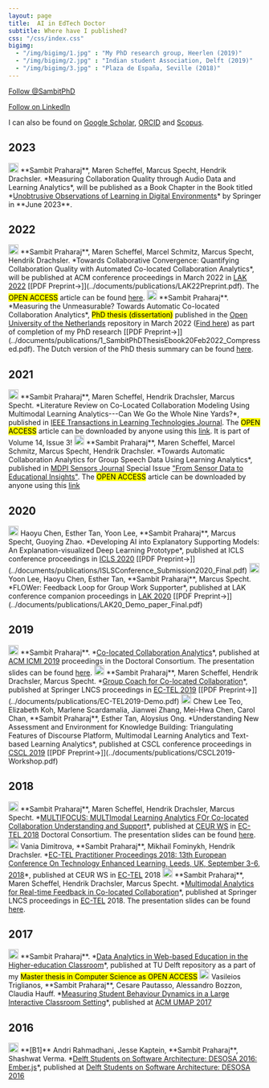 ```yaml
---
layout: page
title:  AI in EdTech Doctor
subtitle: Where have I published?
css: "/css/index.css"
bigimg:
  - "/img/bigimg/1.jpg" : "My PhD research group, Heerlen (2019)"
  - "/img/bigimg/2.jpg" : "Indian student Association, Delft (2019)"
  - "/img/bigimg/3.jpg" : "Plaza de España, Seville (2018)"
---
```


<a href="https://twitter.com/SambitPhD?ref_src=twsrc%5Etfw" class="twitter-follow-button" data-show-count="true">Follow @SambitPhD</a><script async src="https://platform.twitter.com/widgets.js" charset="utf-8"></script>

<a class="libutton" href="https://www.linkedin.com/comm/mynetwork/discovery-see-all?usecase=PEOPLE_FOLLOWS&followMember=sambitpraharaj" target="_blank">Follow on LinkedIn</a>

<script async src="https://pagead2.googlesyndication.com/pagead/js/adsbygoogle.js?client=ca-pub-2991996466677058"
     crossorigin="anonymous"></script>

<div id="google-custom-search">
<script>
  (function() {
    var cx = '006073558621733530411:kcpgkwoosby';
    var gcse = document.createElement('script');
    gcse.type = 'text/javascript';
    gcse.async = true;
    gcse.src = (document.location.protocol == 'https:' ? 'https:' : 'http:') +
        '//www.google.com/cse/cse.js?cx=' + cx;
    var s = document.getElementsByTagName('script')[0];
    s.parentNode.insertBefore(gcse, s);
  })();
</script>
<gcse:searchbox></gcse:searchbox>
<gcse:searchresults></gcse:searchresults>
</div>

I can also be found on <a href="https://scholar.google.nl/citations?user=Yixrh9sAAAAJ&hl=en">Google Scholar</a>, <a href="https://orcid.org/0000-0003-4039-9696">ORCID</a> and <a href="https://www.scopus.com/authid/detail.uri?authorId=57203850488">Scopus</a>.

## 2023
<img src="../img/book-chapter.png" height="20px">
**Sambit Praharaj**, Maren Scheffel, Marcus Specht, Hendrik Drachsler. *Measuring Collaboration Quality through Audio Data and
Learning Analytics*, will be published as a Book Chapter in the Book titled *<a href="https://link.springer.com/book/9783031309915">Unobtrusive Observations of Learning in Digital Environments</a>* by Springer in **June 2023**.

## 2022
<img src="../img/conference-paper.png" height="20px">
**Sambit Praharaj**, Maren Scheffel, Marcel Schmitz, Marcus Specht, Hendrik Drachsler. *Towards Collaborative Convergence: Quantifying Collaboration Quality with Automated Co-located Collaboration Analytics*, will be published at ACM conference proceedings in March 2022 in <a href="https://www.solaresearch.org/events/lak/lak22/">LAK 2022</a> [[PDF Preprint→]](../documents/publications/LAK22Preprint.pdf). The <mark>OPEN ACCESS</mark> article can be found <a href="https://doi.org/10.1145/3506860.3506922">here</a>.

<img src="../img/thesislogonew.png" height="20px">
**Sambit Praharaj**. *Measuring the Unmeasurable? Towards Automatic Co-located Collaboration Analytics*, <mark>PhD thesis (dissertation)</mark> published in the <a href="https://www.ou.nl/en/">Open University of the Netherlands</a> repository in March 2022 (<a href="https://bit.ly/SambitPhDThesisBook1">Find here</a>) as part of completion of my PhD research [[PDF Preprint→]](../documents/publications/1_SambitPhDThesisEbook20Feb2022_Compressed.pdf). The Dutch version of the PhD thesis summary can be found <a href="https://www.ou.nl/en/-/promotie-kwaliteit-samenwerking-tussen-studenten-inzichtelijk-met-dashboard">here</a>.

## 2021
<img src="../img/journal-article.png" height="20px">
**Sambit Praharaj**, Maren Scheffel, Hendrik Drachsler, Marcus Specht. *Literature Review on Co-Located Collaboration Modeling Using Multimodal Learning Analytics---Can We Go the Whole Nine Yards?*, published in <a href="https://ieeexplore.ieee.org/xpl/RecentIssue.jsp?punumber=4620076">IEEE Transactions in Learning Technologies Journal</a>. The <mark>OPEN ACCESS</mark> article can be downloaded by anyone using this <a href="https://dx.doi.org/10.1109/TLT.2021.3097766">link</a>. It is part of Volume 14, Issue 3!

<img src="../img/journal-article.png" height="20px">
**Sambit Praharaj**, Maren Scheffel, Marcel Schmitz, Marcus Specht, Hendrik Drachsler. *Towards Automatic Collaboration Analytics for Group Speech Data Using Learning Analytics*, published in <a href="https://www.mdpi.com/journal/sensors">MDPI Sensors Journal</a> Special Issue <a href="https://www.mdpi.com/journal/sensors/special_issues/sdei">"From Sensor Data to Educational Insights"</a>. The <mark>OPEN ACCESS</mark> article can be downloaded by anyone using this <a href="https://doi.org/10.3390/s21093156">link</a>

## 2020
<img src="../img/conference-paper.png" height="20px">
Haoyu Chen, Esther Tan, Yoon Lee, **Sambit Praharaj**, Marcus Specht, Guoying Zhao. *Developing AI into Explanatory Supporting Models: An
Explanation-visualized Deep Learning Prototype*, published at ICLS conference proceedings in <a href="https://icls2020.org/">ICLS 2020</a> [[PDF Preprint→]](../documents/publications/ISLSConference_Submission2020_Final.pdf)

<img src="../img/demo-paper.png" height="20px">
Yoon Lee, Haoyu Chen, Esther Tan, **Sambit Praharaj**, Marcus Specht. *FLOWer: Feedback Loop for Group Work Supporter*, published at LAK conference companion proceedings in <a href="https://lak20.solaresearch.org/">LAK 2020</a> [[PDF Preprint→]](../documents/publications/LAK20_Demo_paper_Final.pdf)

## 2019
<img src="../img/conference-paper.png" height="20px">
**Sambit Praharaj**. *<a href="https://doi.org/10.1145/3340555.3356087">Co-located Collaboration Analytics</a>*, published at <a href="http://icmi.acm.org/2019/">ACM ICMI 2019</a> proceedings in the Doctoral Consortium. The presentation slides can be found <a href="https://www.slideshare.net/SambitPraharaj/colocated-collaboration-analytics">here</a>.

<img src="../img/demo-paper.png" height="20px">
**Sambit Praharaj**, Maren Scheffel, Hendrik Drachsler, Marcus Specht. *<a href="https://doi.org/10.1007/978-3-030-29736-7_77">Group Coach for Co-located Collaboration</a>*, published at Springer LNCS proceedings in <a href="http://www.ec-tel.eu/">EC-TEL 2019</a> [[PDF Preprint→]](../documents/publications/EC-TEL2019-Demo.pdf) 

<img src="../img/workshop-paper.png" height="20px">
Chew Lee Teo, Elizabeth Koh, Marlene Scardamalia, Jianwei Zhang, Mei-Hwa Chen, Carol Chan, **Sambit Praharaj**, Esther Tan, Aloysius Ong. *Understanding New Assessment and Environment for Knowledge Building: Triangulating Features of Discourse Platform, Multimodal Learning Analytics and Text-based Learning Analytics*, published at CSCL conference proceedings in <a href="https://cscl2019.com/">CSCL 2019</a> [[PDF Preprint→]](../documents/publications/CSCL2019-Workshop.pdf)

## 2018
<img src="../img/conference-paper.png" height="20px">
**Sambit Praharaj**, Maren Scheffel, Hendrik Drachsler, Marcus Specht. *<a href="http://ceur-ws.org/Vol-2294/DCECTEL2018_paper_14.pdf">MULTIFOCUS: MULTImodal Learning Analytics FOr Co-located Collaboration Understanding and Support</a>*, published at <a href="http://ceur-ws.org/Vol-2294/">CEUR WS</a> in <a href="http://www.ec-tel.eu/">EC-TEL 2018</a> Doctoral Consortium. The presentation slides can be found <a href="https://www.slideshare.net/SambitPraharaj/multimodal-learning-analytics-for-collaborative-learning-understanding-and-support">here</a>.

<img src="../img/editor.png" height="20px">
Vania Dimitrova, **Sambit Praharaj**, Mikhail Fominykh, Hendrik Drachsler. *<a href="http://ceur-ws.org/Vol-2193">EC-TEL Practitioner Proceedings 2018: 13th European Conference On Technology Enhanced Learning, Leeds, UK, September 3-6, 2018</a>*, published at CEUR WS in <a href="http://www.ec-tel.eu/">EC-TEL</a> 2018

<img src="../img/conference-paper.png" height="20px">
**Sambit Praharaj**, Maren Scheffel, Hendrik Drachsler, Marcus Specht. *<a href="https://doi.org/10.1007/978-3-319-98572-5_15">Multimodal Analytics for Real-time Feedback in Co-located Collaboration</a>*, published at Springer LNCS proceedings in <a href="http://www.ec-tel.eu/">EC-TEL</a> 2018. The presentation slides can be found <a href="https://www.slideshare.net/SambitPraharaj/multimodal-analytics-for-realtime-feedback-in-colocated-collaboration-ectel-2018">here</a>.

## 2017
<img src="../img/thesislogonew.png" height="20px">
**Sambit Praharaj**. *<a href="https://repository.tudelft.nl/islandora/object/uuid:e55389c3-3966-40f5-bf83-a8f9c6c393f0">Data Analytics in Web-based Education in the Higher-education Classroom</a>*, published at TU Delft repository as a part of my <mark>Master thesis in Computer Science as OPEN ACCESS</mark>

<img src="../img/conference-paper.png" height="20px">
Vasileios Triglianos, **Sambit Praharaj**, Cesare Pautasso, Alessandro Bozzon, Claudia Hauff. *<a href="https://doi.org/10.1145/3079628.3079671">Measuring Student Behaviour Dynamics in a Large Interactive Classroom Setting</a>*, published at <a href="https://dl.acm.org/citation.cfm?id=3027144">ACM UMAP 2017</a>

## 2016
<img src="../img/book-chapter.png" height="20px">
**[B1]** Andri Rahmadhani, Jesse Kaptein, **Sambit Praharaj**, Shashwat Verma. *<a href="https://delftswa.gitbooks.io/desosa2016/content/ember.js/chapter.html">Delft Students on Software Architecture: DESOSA 2016: Ember.js</a>*, published at <a href="https://delftswa.gitbooks.io/desosa2016/content/">Delft Students on Software Architecture: DESOSA 2016</a>
